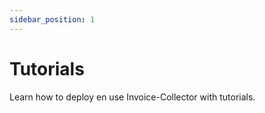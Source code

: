 ```yaml
---
sidebar_position: 1
---
```


# Tutorials

Learn how to deploy en use Invoice-Collector with tutorials.
